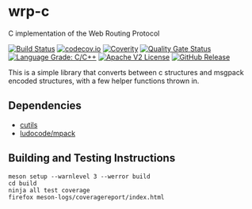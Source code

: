 <!--
SPDX-FileCopyrightText: 2016-2021 Comcast Cable Communications Management, LLC
SPDX-License-Identifier: Apache-2.0
-->
# wrp-c

C implementation of the Web Routing Protocol

[![Build Status](https://github.com/xmidt-org/wrp-c/workflows/CI/badge.svg)](https://github.com/xmidt-org/wrp-c/actions)
[![codecov.io](http://codecov.io/github/xmidt-org/wrp-c/coverage.svg?branch=main)](http://codecov.io/github/xmidt-org/wrp-c?branch=main)
[![Coverity](https://img.shields.io/coverity/scan/23254.svg)](https://scan.coverity.com/projects/xmidt-org-wrp-c)
[![Quality Gate Status](https://sonarcloud.io/api/project_badges/measure?project=xmidt-org_wrp-c&metric=alert_status)](https://sonarcloud.io/dashboard?id=xmidt-org_wrp-c)
[![Language Grade: C/C++](https://img.shields.io/lgtm/grade/cpp/g/xmidt-org/wrp-c.svg?logo=lgtm&logoWidth=18)](https://lgtm.com/projects/g/xmidt-org/wrp-c/context:cpp)
[![Apache V2 License](http://img.shields.io/badge/license-Apache%20V2-blue.svg)](https://github.com/xmidt-org/wrp-c/blob/main/LICENSE.txt)
[![GitHub Release](https://img.shields.io/github/release/xmidt-org/wrp-c.svg)](CHANGELOG.md)

This is a simple library that converts between c structures and msgpack encoded
structures, with a few helper functions thrown in.

## Dependencies

- [cutils](https://github.com/xmidt-org/cutils)
- [ludocode/mpack](https://github.com/ludocode/mpack)

## Building and Testing Instructions

```
meson setup --warnlevel 3 --werror build
cd build
ninja all test coverage
firefox meson-logs/coveragereport/index.html
```

